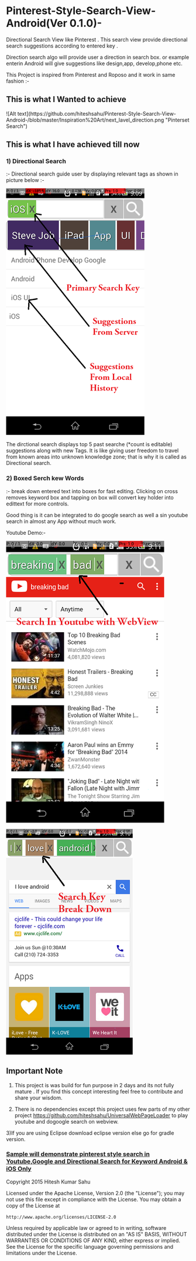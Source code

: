 # Pinterest-Style-Search-View-Android(Ver 0.1.0)-
Directional Search View like Pinterest . This search view provide directional search suggestions according to entered key . 

Direction search algo will provide user a direction in search box. or example enterin Android will give suggestions like design,app, develop,phone etc.


This Project is inspired from Pinterest and Roposo and it work in same fashion :-

<h2> This is what I Wanted to achieve </h2>
![Alt text](https://github.com/hiteshsahu/Pinterest-Style-Search-View-Android-/blob/master/Inspiration%20Art/next_lavel_direction.png "Pinterset Search")

<h2> This is what I have achieved till now </h2>

<h3> 1) Directional Search</h3> :- Directional search guide user by displaying relevant tags as shown in picture below :-

![Alt text](https://github.com/hiteshsahu/Pinterest-Style-Search-View-Android-/blob/master/ScreenShots/directionalSearch.png "Directional Search")

The dirctional search displays top 5 past searche (*count is editable) suggestions along with new Tags. It is like giving user freedom to travel from known areas into unknown knowledge zone;  that is why it is called as Directional search.

<h3>2) Boxed Serch kew Words</h3> :- break down entered text into boxes for fast editing. Clicking on cross removes keyword box and tapping on box will convert key holder into edittext for more controls.

 Good thing is it can be integrated to do google search as well a sin youtube search in almost any App without much work.
 
 Youtube Demo:-
 
 ![Alt text](https://github.com/hiteshsahu/Pinterest-Style-Search-View-Android-/blob/master/ScreenShots/youtube%20demo.png "Pinterset Search in youtube")
 
  ![Alt text](https://github.com/hiteshsahu/Pinterest-Style-Search-View-Android-/blob/master/ScreenShots/google_search_demo.png "Pinterset Search in Google")
  
  <h2> Important Note</h2>
  
  1) This project is was  build for fun purpose in 2 days and its not fully mature . If you find this concept interesting feel free to contribute and share your wisdom.
  
  2) There is no dependencies except this project uses few parts of my other project https://github.com/hiteshsahu/UniversalWebPageLoader to play youtube and dogoogle search on webview.
  
  3)If you are using Eclipse download eclipse version else go for gradle version. <h3> <u>Sample will demonstrate pinterest style search in Youtube,Google and Directional Search for Keyword Android & iOS Only </u></h3>
  
  
  
 
 







Copyright 2015 Hitesh Kumar Sahu

Licensed under the Apache License, Version 2.0 (the "License");
you may not use this file except in compliance with the License.
You may obtain a copy of the License at

    http://www.apache.org/licenses/LICENSE-2.0

Unless required by applicable law or agreed to in writing, software
distributed under the License is distributed on an "AS IS" BASIS,
WITHOUT WARRANTIES OR CONDITIONS OF ANY KIND, either express or implied.
See the License for the specific language governing permissions and
limitations under the License.


